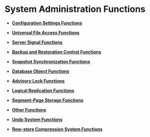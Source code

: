 # System Administration Functions<a name="EN-US_TOPIC_0289900149"></a>

-   **[Configuration Settings Functions](configuration-settings-functions.md)**  

-   **[Universal File Access Functions](universal-file-access-functions.md)**  

-   **[Server Signal Functions](server-signal-functions.md)**  

-   **[Backup and Restoration Control Functions](backup-and-restoration-control-functions.md)**  

-   **[Snapshot Synchronization Functions](snapshot-synchronization-functions.md)**  

-   **[Database Object Functions](database-object-functions.md)**  

-   **[Advisory Lock Functions](advisory-lock-functions.md)**  

-   **[Logical Replication Functions](logical-replication-functions.md)**  

-   **[Segment-Page Storage Functions](segment-page-storage-functions.md)**  

-   **[Other Functions](other-functions.md)**  

-   **[Undo System Functions](undo-system-functions.md)**  

-   **[Row-store Compression System Functions](row-store-compression-system-functions.md)** 
